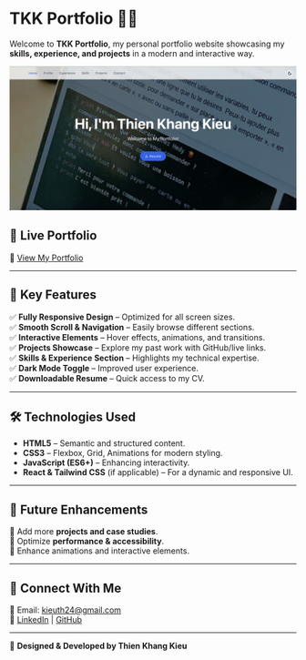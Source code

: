 # TKK Portfolio 🎨🚀

Welcome to **TKK Portfolio**, my personal portfolio website showcasing my **skills, experience, and projects** in a modern and interactive way.

![Portfolio Preview](./src/components/images/portfolio.png)

## 🔗 Live Portfolio

🚀 [View My Portfolio](your-live-portfolio-link-here)

---

## 📌 Key Features

✅ **Fully Responsive Design** – Optimized for all screen sizes.  
✅ **Smooth Scroll & Navigation** – Easily browse different sections.  
✅ **Interactive Elements** – Hover effects, animations, and transitions.  
✅ **Projects Showcase** – Explore my past work with GitHub/live links.  
✅ **Skills & Experience Section** – Highlights my technical expertise.  
✅ **Dark Mode Toggle** – Improved user experience.  
✅ **Downloadable Resume** – Quick access to my CV.

---

## 🛠️ Technologies Used

- **HTML5** – Semantic and structured content.
- **CSS3** – Flexbox, Grid, Animations for modern styling.
- **JavaScript (ES6+)** – Enhancing interactivity.
- **React & Tailwind CSS** (if applicable) – For a dynamic and responsive UI.

---

## 🎯 Future Enhancements

🔹 Add more **projects and case studies**.  
🔹 Optimize **performance & accessibility**.  
🔹 Enhance animations and interactive elements.

---

## 💼 Connect With Me

📧 Email: kieuth24@gmail.com  
🔗 [LinkedIn](https://www.linkedin.com/in/thienkhangkieu2606/) | [GitHub](https://github.com/khandz0)

---

🚀 **Designed & Developed by Thien Khang Kieu**
